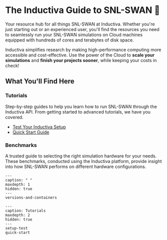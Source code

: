 # The Inductiva Guide to SNL-SWAN 🌊
Your resource hub for all things SNL-SWAN at Inductiva. Whether you're just starting out or an experienced user, you'll find the resources you need to seamlessly run your SNL-SWAN simulations on Cloud machines equipped with hundreds of cores and terabytes of disk space.

Inductiva simplifies research by making high-performance computing more accessible and cost-effective. Use the power of the Cloud to **scale your simulations** and **finish your projects sooner**, while keeping your costs in check! 

## What You'll Find Here

### Tutorials
Step-by-step guides to help you learn how to run SNL-SWAN through the Inductiva API. From getting started to advanced tutorials, we have you covered.

- [Test Your Inductiva Setup](https://inductiva.ai/guides/snl-swan/setup-test)
- [Quick Start Guide](https://inductiva.ai/guides/snl-swan/quick-start)

### Benchmarks
A trusted guide to selecting the right simulation hardware for your needs. These benchmarks, conducted using the Inductiva platform, provide insight into how SNL-SWAN performs on different hardware configurations.

```{toctree}
---
caption: " "
maxdepth: 1
hidden: true
---
versions-and-containers
```

```{toctree}
---
caption: Tutorials
maxdepth: 2
hidden: true
---
setup-test
quick-start
```

